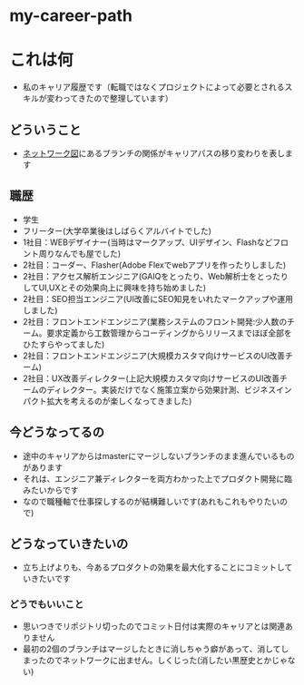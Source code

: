 # my-career-path

# これは何
- 私のキャリア履歴です（転職ではなくプロジェクトによって必要とされるスキルが変わってきたので整理しています）

## どういうこと
- [ネットワーク図](https://github.com/ryownet/my-career-path/network)にあるブランチの関係がキャリアパスの移り変わりを表します


## 職歴
- 学生
- フリーター(大学卒業後はしばらくアルバイトでした)
- 1社目：WEBデザイナー(当時はマークアップ、UIデザイン、Flashなどフロント周りなんでも屋でした)
- 2社目：コーダー、Flasher(Adobe Flexでwebアプリを作ったりしました)
- 2社目：アクセス解析エンジニア(GAIQをとったり、Web解析士をとったりしてUI,UXとその効果向上に興味を持ち始めました)
- 2社目：SEO担当エンジニア(UI改善にSEO知見をいれたマークアップや運用しました)
- 2社目：フロントエンドエンジニア(業務システムのフロント開発:少人数のチーム。要求定義から工数管理からコーディングからリリースまでほぼ全部をひたすらやってました)
- 2社目：フロントエンドエンジニア(大規模カスタマ向けサービスのUI改善チーム)
- 2社目：UX改善ディレクター(上記大規模カスタマ向けサービスのUI改善チームのディレクター。実装だけでなく施策立案から効果計測、ビジネスインパクト拡大を考えるのが楽しくなってきました)


## 今どうなってるの
- 途中のキャリアからはmasterにマージしないブランチのまま進んでいるものがあります
- それは、エンジニア兼ディレクターを両方わかった上でプロダクト開発に臨みたいからです
- なので職種軸で仕事探しするのが結構難しいです(あれもこれもやりたいので)


## どうなっていきたいの
- 立ち上げよりも、今あるプロダクトの効果を最大化することにコミットしていきたいです



### どうでもいいこと
- 思いつきでリポジトリ切ったのでコミット日付は実際のキャリアとは関連ありません
- 最初の2個のブランチはマージしたときに消しちゃう癖があって、消してしまったのでネットワークに出ません。しくじった(消したい黒歴史とかじゃない)


